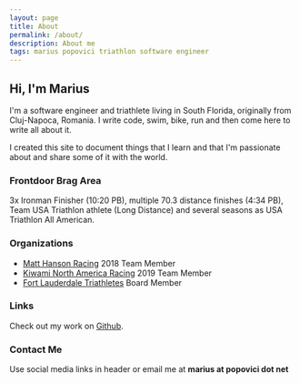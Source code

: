 ```yaml
---
layout: page
title: About
permalink: /about/
description: About me
tags: marius popovici triathlon software engineer
---
```


## Hi, I'm Marius

I'm a software engineer and triathlete living in South Florida, originally from Cluj-Napoca, Romania. I write code, swim, bike, run and then come here to write all about it.

I created this site to document things that I learn and that I'm passionate about and share some of it with the world.

### Frontdoor Brag Area

3x Ironman Finisher (10:20 PB), multiple 70.3 distance finishes (4:34 PB), Team USA Triathlon athlete (Long Distance) and several seasons as USA Triathlon All American.

### Organizations

- [Matt Hanson Racing](https://matthansonracing.com/) 2018 Team Member
- [Kiwami North America Racing](https://kiwamitri.com) 2019 Team Member
- [Fort Lauderdale Triathletes](https://fltri.com) Board Member

### Links

Check out my work on [Github](https://github.com/mariuspopovici).

### Contact Me

Use social media links in header or email me at **marius at popovici dot net**
